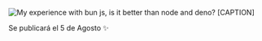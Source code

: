 ![My experience with bun js, is it better than node and deno? [CAPTION]](https://github-production-user-asset-6210df.s3.amazonaws.com/3084745/266450546-379f2213-fd3e-4223-bb8e-25adfa1e61cc.png)

Se publicará el 5 de Agosto ✨